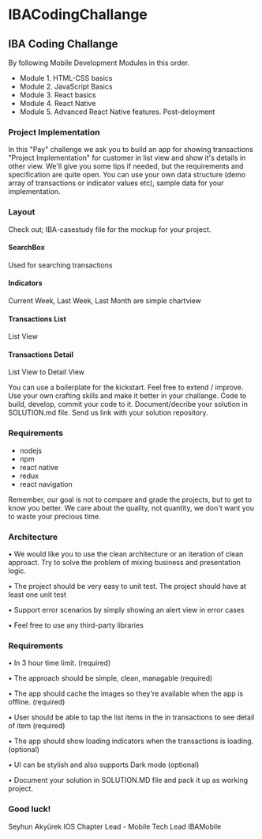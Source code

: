 # IBACodingChallange
## IBA Coding Challange

By following Mobile Development Modules in this order.

- Module 1. HTML-CSS basics
- Module 2. JavaScript Basics
- Module 3. React basics
- Module 4. React Native
- Module 5. Advanced React Native features. Post-deloyment

### Project Implementation

In this "Pay" challenge  we ask you to build an app for showing transactions "Project Implementation" for customer in list view and show it's details in other view. We'll give you some tips if needed, but the requirements and specification are quite open.
You can use your own data structure (demo array of transactions or indicator values etc), sample data for your implementation.

### Layout

Check out; IBA-casestudy file for the mockup for your project.

#### SearchBox
Used for searching transactions

#### Indicators
Current Week, Last Week, Last Month are simple chartview

#### Transactions List
List View

#### Transactions Detail
List View to Detail View

You can use a boilerplate for the kickstart. Feel free to extend / improve. 
Use your own crafting skills and make it better in your challange.
Code to build, develop, commit your code to it. Document/decribe your solution in SOLUTION.md file. Send us link with your solution repository.

### Requirements
- nodejs
- npm
- react native
- redux
- react navigation

Remember, our goal is not to compare and grade the projects, but to get to know you better. We care about the quality, not quantity, we don't want you to waste your precious time.

### Architecture

• We would like you to use the clean architecture or an iteration of clean approact. Try to solve the problem of mixing business and presentation logic.

• The project should be very easy to unit test. The project should have at least one unit test

• Support error scenarios by simply showing an alert view in error cases

• Feel free to use any third-party libraries

### Requirements

• In 3 hour time limit. (required)

• The approach should be simple, clean, managable  (required)

• The app should cache the images so they're available when the app is offline. (required)

• User should be able to tap the list items in the in transactions to see detail of item (required)

• The app should show loading indicators when the transactions is loading. (optional)

• UI can be stylish and also supports Dark mode (optional)

• Document your solution in SOLUTION.MD file and pack it up as working project.

### Good luck!

Seyhun Akyürek
IOS Chapter Lead - Mobile Tech Lead
IBAMobile
